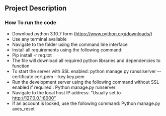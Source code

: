 

## Project Description


### How To run the code

- Download python 3.10.7 form (https://www.python.org/downloads/) 
- Use any terminal available 
- Navigate to the folder using the command line interface 
- Install all requirements using the following command:
- 	Pip install -r req.txt
- The file will download all required python libraries and dependencies to function
- To start the server with SSL enabled:
  	python manage.py runsslserver --certificate cert.pem --key key.pem
- Run the development server using the following command without SSL enabled if required :
 	 Python manage.py runserver
- Navigate to the local host IP address: “Usually set to http://127.0.0.1:8000”
- If an account is locked, use the following command: 
  Python manage.py axes_reset


